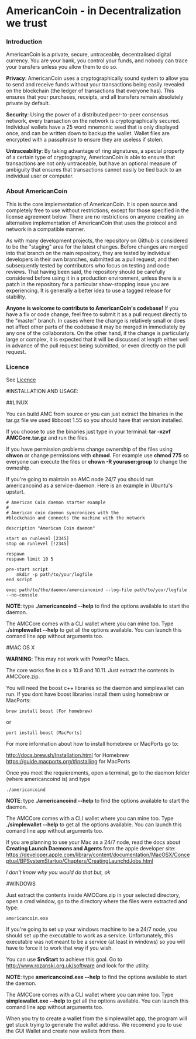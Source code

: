 # AmericanCoin - in Decentralization we trust


### Introduction

AmericanCoin is a private, secure, untraceable, decentralised digital currency. 
You are your bank, you control your funds, and nobody can trace your 
transfers unless you allow them to do so.

**Privacy**: AmericanCoin uses a cryptographically sound system to allow you to send and receive funds without your 
transactions being easily revealed on the blockchain (the ledger of transactions that everyone has). This ensures that your purchases, receipts, and all transfers remain absolutely private by default.

**Security**: Using the power of a distributed peer-to-peer consensus network, every transaction on the network is 
cryptographically secured. Individual wallets have a 25 word mnemonic seed that is only displayed once, and can be written down to backup the wallet. Wallet files are encrypted with a passphrase to ensure they are useless if stolen.

**Untraceability**: By taking advantage of ring signatures, a special property of a certain type of cryptography, AmericanCoin
 is able to ensure that transactions are not only untraceable, but have an optional measure of ambiguity that ensures that transactions cannot easily be tied back to an individual user or computer.
 
 
### About AmericanCoin

This is the core implementation of AmericanCoin. It is open source and completely free to use without restrictions, 
except for those specified in the license agreement below. There are no restrictions on anyone creating an 
alternative implementation of AmericanCoin that uses the protocol and network in a compatible manner.

As with many development projects, the repository on Github is considered to be the "staging" area for the latest changes. Before changes are merged into that branch on the main repository, they are tested by individual developers in their own branches, submitted as a pull request, and then subsequently tested by contributors who focus on testing and code reviews. That having been said, the repository should be carefully considered before using it in a production environment, unless there is a patch in the repository for a particular show-stopping issue you are experiencing. It is generally a better idea to use a tagged release for stability.

**Anyone is welcome to contribute to AmericanCoin's codebase!** If you have a fix or code change, feel free to submit
 it as a 
pull request directly to the "master" branch. In cases where the change is relatively small or does not affect other parts of the codebase it may be merged in immediately by any one of the collaborators. On the other hand, if the change is particularly large or complex, it is expected that it will be discussed at length either well in advance of the pull request being submitted, or even directly on the pull request.

 
### Licence

See [Licence](https://github.com/AmericanCoinAMC/Core/blob/master/LICENCE.txt)

#INSTALLATION AND USAGE:

##LINUX

You can build AMC from source or you can just extract the binaries in the tar.gz file we used libboost 1.55 so you should have that version installed.

If you choose to use the binaries just type in your terminal: **tar -xzvf AMCCore.tar.gz** and run the files. 

 If you have permission problems change ownership of the files using **chwon** or change permissions with **chmod**. For example use **chmod 775** so everyone can execute the files or **chown -R youruser:group** to change the owneship.

If you're going to maintain an AMC node 24/7 you should run americancoind as a service-daemon. Here is an example in Ubuntu's upstart.

```
# American Coin daemon starter example
#
# American coin daemon syncronizes with the 
#blockchain and connects the machine with the network

description "American Coin daemon"

start on runlevel [2345]
stop on runlevel [!2345]

respawn
respawn limit 10 5

pre-start script
	mkdir -p path/to/your/logfile
end script

exec path/to/the/daemon/amerciancoind --log-file path/to/your/logfile --no-console
```

**NOTE**: type **./americancoind --help** to find the options available to start the daemon.

The AMCCore comes with a CLI wallet where you can mine too. Type **./simplewallet --help** to get all the options available. You can launch this comand line app without arguments too.

#MAC OS X

**WARNING**: This may not work with PowerPc Macs.

The core works fine in os x 10.9 and 10.11. Just extract the contents in AMCCore.zip.

You will need the boost c++ libraries so the daemon and simplewallet can run. If you dont have boost libraries install them using homebrew or MacPorts:
```
brew install boost (For homebrew)
```

or 

```
port install boost (MacPorts) 
```

For more information about how to install homebrew or MacPorts go to:

<http://docs.brew.sh/Installation.html> for Homebrew
<https://guide.macports.org/#installing> for MacPorts

Once you meet the requierements, open a terminal, go to the daemon folder (where americancoind is) and type 

~~~
./americancoind 
~~~

**NOTE**: type **./americancoind --help** to find the options available to start the daemon. 

The AMCCore comes with a CLI wallet where you can mine too. Type **./simplewallet --help** to get all the options available. You can launch this comand line app without arguments too.

If you are planning to use your Mac as a 24/7 node, read the docs about **Creating Launch Daemons and Agents** from  the apple developer site: <https://developer.apple.com/library/content/documentation/MacOSX/Conceptual/BPSystemStartup/Chapters/CreatingLaunchdJobs.html>

*I don't know why you would do that but, ok*

#WINDOWS

Just extract the contents inside AMCCore.zip in your selected directory, open a cmd window, go to the directory where the files were extracted and type:

 ```
 americancoin.exe 
 ```
 
 If you're going to set up your windows machine to be a 24/7 node, you should set up the executable to work as a service. Unfortunately, this executable was not meant to be a service (at least in windows) so you will have to force it to work that way if you wish. 
 
 You can use **SrvStart** to achieve this goal. Go to <http://www.rozanski.org.uk/software> and look for the utility. 
 
 **NOTE**: type **americancoind.exe --help** to find the options available to start the daemon.

The AMCCore comes with a CLI wallet where you can mine too. Type **simplewallet.exe --help** to get all the options available. You can launch this comand line app without arguments too.

When you try to create a wallet from the simplewallet app, the program will get stuck trying to generate the wallet address. We recomend you to use the GUI Wallet and create new wallets from there.
 
 
